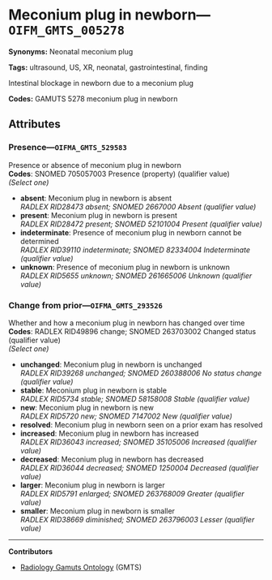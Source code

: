 # Meconium plug in newborn—`OIFM_GMTS_005278`

**Synonyms:** Neonatal meconium plug

**Tags:** ultrasound, US, XR, neonatal, gastrointestinal, finding

Intestinal blockage in newborn due to a meconium plug

**Codes:** GAMUTS 5278 meconium plug in newborn

## Attributes

### Presence—`OIFMA_GMTS_529583`

Presence or absence of meconium plug in newborn  
**Codes**: SNOMED 705057003 Presence (property) (qualifier value)  
*(Select one)*

- **absent**: Meconium plug in newborn is absent  
_RADLEX RID28473 absent; SNOMED 2667000 Absent (qualifier value)_
- **present**: Meconium plug in newborn is present  
_RADLEX RID28472 present; SNOMED 52101004 Present (qualifier value)_
- **indeterminate**: Presence of meconium plug in newborn cannot be determined  
_RADLEX RID39110 indeterminate; SNOMED 82334004 Indeterminate (qualifier value)_
- **unknown**: Presence of meconium plug in newborn is unknown  
_RADLEX RID5655 unknown; SNOMED 261665006 Unknown (qualifier value)_

### Change from prior—`OIFMA_GMTS_293526`

Whether and how a meconium plug in newborn has changed over time  
**Codes**: RADLEX RID49896 change; SNOMED 263703002 Changed status (qualifier value)  
*(Select one)*

- **unchanged**: Meconium plug in newborn is unchanged  
_RADLEX RID39268 unchanged; SNOMED 260388006 No status change (qualifier value)_
- **stable**: Meconium plug in newborn is stable  
_RADLEX RID5734 stable; SNOMED 58158008 Stable (qualifier value)_
- **new**: Meconium plug in newborn is new  
_RADLEX RID5720 new; SNOMED 7147002 New (qualifier value)_
- **resolved**: Meconium plug in newborn seen on a prior exam has resolved  
- **increased**: Meconium plug in newborn has increased  
_RADLEX RID36043 increased; SNOMED 35105006 Increased (qualifier value)_
- **decreased**: Meconium plug in newborn has decreased  
_RADLEX RID36044 decreased; SNOMED 1250004 Decreased (qualifier value)_
- **larger**: Meconium plug in newborn is larger  
_RADLEX RID5791 enlarged; SNOMED 263768009 Greater (qualifier value)_
- **smaller**: Meconium plug in newborn is smaller  
_RADLEX RID38669 diminished; SNOMED 263796003 Lesser (qualifier value)_

---

**Contributors**

- [Radiology Gamuts Ontology](https://gamuts.net/) (GMTS)